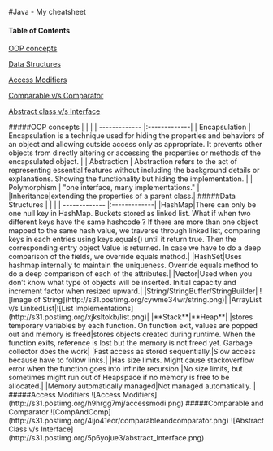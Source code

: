 #Java - My cheatsheet

#### Table of Contents  
[OOP concepts](#oop-concepts)  

[Data Structures](#data-structures)

[Access Modifiers](#access-modifiers)

[Comparable v/s Comparator](#comp)

[Abstract class v/s Interface](#absIn)


<a name="oop-concepts"/>
#####OOP concepts
|               |              |
| ------------- |:-------------|
| Encapsulation      | Encapsulation is a technique used for hiding the properties and behaviors of an object and allowing outside access only as appropriate. It prevents other objects from directly altering or accessing the properties or methods of the encapsulated object. |
| Abstraction      | Abstraction refers to the act of representing essential features without including the background details or explanations. Showing the functionality but hiding the implementation.      |
| Polymorphism | "one interface, many implementations."      |
|Inheritance|extending the properties of a parent class.|

<a name="data-structures"/>
#####Data Structures
|               |              |
| ------------- |:-------------|
|HashMap|There can only be one null key in HashMap. Buckets stored as linked list. What if  when two different keys have the same hashcode ? If there are more than one object mapped to the same hash value, we traverse through linked list, comparing keys in each entries using keys.equals() until it return true. Then the corresponding entry object Value is returned. In case we have to do a deep comparison of the fields, we override equals method.|
|HashSet|Uses hashmap internally to maintain the uniqueness. Override equals method to do a deep comparison of each of the attributes.|
|Vector|Used when you don’t know what type of objects will be inserted. Initial capacity and increment factor when resized upward.|
|String/StringBuffer/StringBuilder| ![Image of String](http://s31.postimg.org/cywme34wr/string.png)|
|ArrayList v/s LinkedList|![List Implementations](http://s31.postimg.org/xjksltokb/list.png)|
|**Stack**|**Heap**|
|stores temporary variables by each function. On function exit, values are popped out and memory is freed|stores objects created during runtime. When the function exits, reference is lost but the memory is not freed yet. Garbage collector does the work|
|Fast access as stored sequentially.|Slow access because have to follow links.|
|Has size limits. Might cause stackoverflow error when the function goes into infinite recursion.|No size limits, but sometimes might run out of Heapspace if no memory is free to be allocated.|
|Memory automatically managed|Not managed automatically. |


<a name="access-modifiers"/>
#####Access Modifiers
![Access Modifiers](http://s31.postimg.org/h9hrgg7mj/accessmodi.png)
<a name="comp"/>
#####Comparable and Comparator
![CompAndComp](http://s31.postimg.org/4ijo41eor/comparableandcomparator.png)

<a name="absIn"/>
![Abstract Class v/s Interface](http://s31.postimg.org/5p6yojue3/abstract_Interface.png)
